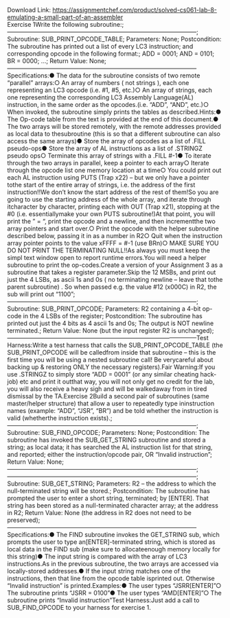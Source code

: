 Download Link: https://assignmentchef.com/product/solved-cs061-lab-8-emulating-a-small-part-of-an-assembler
<br>
Exercise 1Write the following subroutine:;———————————————————————————————–; Subroutine: SUB_PRINT_OPCODE_TABLE; Parameters: None; Postcondition: The subroutine has printed out a list of every LC3 instruction; and corresponding opcode in the following format:; ADD = 0001; AND = 0101; BR = 0000; …; Return Value: None;———————————————————————————————–Specifications:● The data for the subroutine consists of two remote “parallel” arrays:○ An array of numbers ( not strings ), each one representing an LC3 opcode (i.e. #1, #5, etc.)○ An array of strings, each one representing the corresponding LC3 Assembly Language(AL) instruction, in the same order as the opcodes.(i.e. “ADD”, “AND”, etc.)○ When invoked, the subroutine simply prints the tables as described.Hints:● The Op-code table from the text is provided at the end of this document.● The two arrays will be stored remotely, with the remote addresses provided as local data to thesubroutine (this is so that a different subroutine can also access the same arrays)● Store the array of opcodes as a list of .FILL pseudo-ops● Store the array of AL instructions as a list of .STRINGZ pseudo ops○ Terminate this array of strings with a .FILL #-1● To iterate through the two arrays in parallel, keep a pointer to each array○ Iterate through the opcode list one memory location at a time○ You could print out each AL instruction using PUTS (Trap x22) – but we only have a pointer tothe start of the entire array of strings, i.e. the address of the first instruction!!We don’t know the start address of the rest of them!So you are going to use the starting address of the whole array, and iterate through itcharacter by character, printing each with OUT (Trap x21), stopping at the #0 (i.e. essentiallymake your own PUTS subroutine!)At that point, you will print the ” = “, print the opcode and a newline, and then incrementthe two array pointers and start over.○ Print the opcode with the helper subroutine described below, passing it in as a number in R2○ Quit when the instruction array pointer points to the value xFFFF = #-1 (use BRn)○ MAKE SURE YOU DO NOT PRINT THE TERMINATING NULL!!As always you must keep the simpl text window open to report runtime errors.You will need a helper subroutine to print the op-codes.Create a version of your Assignment 3 as a subroutine that takes a register parameter.Skip the 12 MSBs, and print out just the 4 LSBs, as ascii 1s and 0s ( no terminating newline – leave that tothe parent subroutine) . So when passed e.g. the value #12 (x000C) in R2, the sub will print out “1100”;———————————————————————————————–; Subroutine: SUB_PRINT_OPCODE; Parameters: R2 containing a 4-bit op-code in the 4 LSBs of the register; Postcondition: The subroutine has printed out just the 4 bits as 4 ascii 1s and 0s; The output is NOT newline terminated.; Return Value: None (but the input register R2 is unchanged);———————————————————————————————–Test Harness:Write a test harness that calls the SUB_PRINT_OPCODE_TABLE (the SUB_PRINT_OPCODE will be calledfrom inside that subroutine – this is the first time you will be using a nested subroutine call! Be verycareful about backing up &amp; restoring ONLY the necessary registers).Fair Warning:If you use .STRINGZ to simply store “ADD = 0001” (or any similar cheating hack-job) etc and print it outthat way, you will not only get no credit for the lab, you will also receive a heavy sigh and will be walkedaway from in tired dismissal by the TA.Exercise 2Build a second pair of subroutines (same master/helper structure) that allow a user to repeatedly type ininstruction names (example: “ADD”, “JSR”, “BR”) and be told whether the instruction is valid (whetherthe instruction exists).;———————————————————————————————–; Subroutine: SUB_FIND_OPCODE; Parameters: None; Postcondition: The subroutine has invoked the SUB_GET_STRING subroutine and stored a string; as local data; it has searched the AL instruction list for that string, and reported; either the instruction/opcode pair, OR “Invalid instruction”; Return Value: None;———————————————————————————————–;———————————————————————————————–; Subroutine: SUB_GET_STRING; Parameters: R2 – the address to which the null-terminated string will be stored.; Postcondition: The subroutine has prompted the user to enter a short string, terminated; by [ENTER]. That string has been stored as a null-terminated character array; at the address in R2; Return Value: None (the address in R2 does not need to be preserved);———————————————————————————————–Specifications:● The FIND subroutine invokes the GET_STRING sub, which prompts the user to type an[ENTER]-terminated string, which is stored as local data in the FIND sub (make sure to allocateenough memory locally for this string)● The input string is compared with the array of LC3 instructions.As in the previous subroutine, the two arrays are accessed via locally-stored addresses.● If the input string matches one of the instructions, then that line from the opcode table isprinted out. Otherwise “Invalid instruction” is printed.Examples:● The user types “JSRR[ENTER]”○ The subroutine prints “JSRR = 0100”● The user types “AMD[ENTER]”○ The subroutine prints “Invalid instruction”Test Harness:Just add a call to SUB_FIND_OPCODE to your harness for exercise 1.